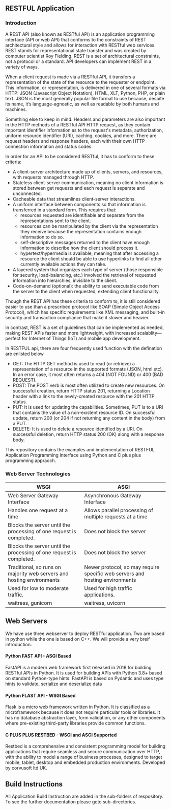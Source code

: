 RESTFUL Application 
-------------------
### Introduction
A REST API (also known as RESTful API) is an application programming interface (API or web API) that conforms to the constraints of REST architectural style and allows for interaction with RESTful web services. REST stands for representational state transfer and was created by computer scientist Roy Fielding. REST is a set of architectural constraints, not a protocol or a standard. API developers can implement REST in a variety of ways.

When a client request is made via a RESTful API, it transfers a representation of the state of the resource to the requester or endpoint. This information, or representation, is delivered in one of several formats via HTTP: JSON (Javascript Object Notation), HTML, XLT, Python, PHP, or plain text. JSON is the most generally popular file format to use because, despite its name, it’s language-agnostic, as well as readable by both humans and machines. 

Something else to keep in mind: Headers and parameters are also important in the HTTP methods of a RESTful API HTTP request, as they contain important identifier information as to the request's metadata, authorization, uniform resource identifier (URI), caching, cookies, and more. There are request headers and response headers, each with their own HTTP connection information and status codes.

In order for an API to be considered RESTful, it has to conform to these criteria:
* A client-server architecture made up of clients, servers, and resources, with requests managed through HTTP.
* Stateless client-server communication, meaning no client information is stored between get requests and each request is separate and unconnected.
* Cacheable data that streamlines client-server interactions.
* A uniform interface between components so that information is transferred in a standard form. This requires that:
    - resources requested are identifiable and separate from the representations sent to the client.
    - resources can be manipulated by the client via the representation they receive because the representation contains enough information to do so.
    - self-descriptive messages returned to the client have enough information to describe how the client should process it.
    - hypertext/hypermedia is available, meaning that after accessing a resource the client should be able to use hyperlinks to find all other currently available actions they can take.
* A layered system that organizes each type of server (those responsible for security, load-balancing, etc.) involved the retrieval of requested information into hierarchies, invisible to the client.
* Code-on-demand (optional): the ability to send executable code from the server to the client when requested, extending client functionality. 

Though the REST API has these criteria to conform to, it is still considered easier to use than a prescribed protocol like SOAP (Simple Object Access Protocol), which has specific requirements like XML messaging, and built-in security and transaction compliance that make it slower and heavier. 

In contrast, REST is a set of guidelines that can be implemented as needed, making REST APIs faster and more lightweight, with increased scalablity—perfect for Internet of Things (IoT) and mobile app development. 

In RESTFUL api, there are four frequently used function with the defination are enlisted below
* GET: The HTTP GET method is used to read (or retrieve) a representation of a resource in the supported formats (JSON, html etc). In an error case, it most often returns a 404 (NOT FOUND) or 400 (BAD REQUEST). 
* POST: The POST verb is most often utilized to create new resources. On successful creation, return HTTP status 201, returning a Location header with a link to the newly-created resource with the 201 HTTP status. 
* PUT: It is used for updating the capabilities. Sometimes, PUT is to a URI that contains the value of a non-existent resource ID. On successful update, return 200 (or 204 if not returning any content in the body) from a PUT.
* DELETE: It is used to delete a resource identified by a URI. On successful deletion, return HTTP status 200 (OK) along with a response body.

This repository contains the examples and implementation of RESTFUL Application Programming Interface using Python and C plus plus programming appraoch.

### Web Server Technologies
| WSGI    | ASGI |
| -------- | ------- |
| Web Server Gateway Interface  | Asynchronous Gateway Interface    |
| Handles one request at a time | Allows parallel processing of multiple requests at a time     |
| Blocks the server until the processing of one request is completed.    | Does not block the server    |
| Blocks the server until the processing of one request is completed.    | Does not block the server    |
| Traditional, so runs on majority web servers and hosting environments    | Newer protocol, so may require specific web servers and hosting environments    |
| Used for low to moderate traffic.   | Used for high traffic applications.    |
| waitress, gunicorn   | waitress, uvicorn |

Web Servers
-----------
We have use three webserver to deploy RESTful application. Two are based in python while the one is based on C++. We will provide a very breif introduction.

#### Python FAST API - ASGI Based 
FastAPI is a modern web framework first released in 2018 for building RESTful APIs in Python. It is used for building APIs with Python 3.8+ based on standard Python-type hints. FastAPI is based on Pydantic and uses type hints to validate, serialize and deserialize data

#### Python FLAST API - WSGI Based
Flask is a micro web framework written in Python. It is classified as a microframework because it does not require particular tools or libraries. It has no database abstraction layer, form validation, or any other components where pre-existing third-party libraries provide common functions.

#### C PLUS PLUS RESTBED - WSGI and ASGI Supported
Restbed is a comprehensive and consistent programming model for building applications that require seamless and secure communication over HTTP, with the ability to model a range of business processes, designed to target mobile, tablet, desktop and embedded production environments. Developed by corvusoft ltd UK.

Build Instructions
------------------
All Application Build Instruction are added in the sub-folders of respository. To see the further documentation please goto sub-directories.